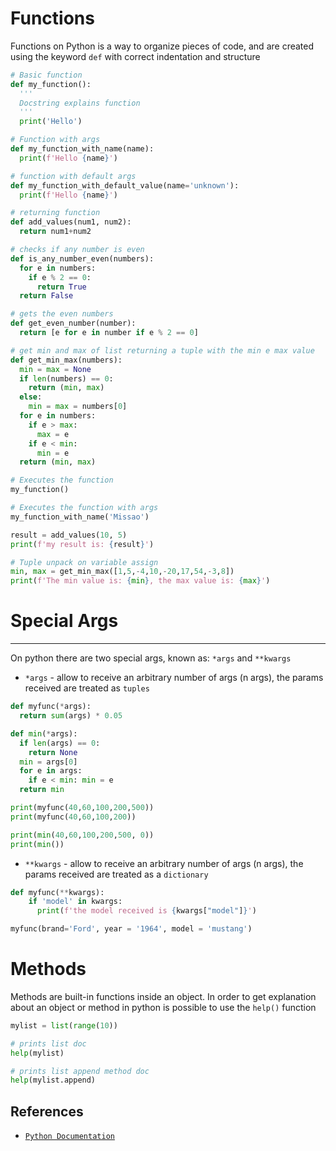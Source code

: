 # Functions
Functions on Python is a way to organize pieces of code, and are created using the keyword `def` with correct indentation and structure

```python
# Basic function
def my_function():
  '''
  Docstring explains function
  '''
  print('Hello')

# Function with args
def my_function_with_name(name):
  print(f'Hello {name}')

# function with default args
def my_function_with_default_value(name='unknown'):
  print(f'Hello {name}')

# returning function
def add_values(num1, num2):
  return num1+num2

# checks if any number is even
def is_any_number_even(numbers):
  for e in numbers:
    if e % 2 == 0:
      return True
  return False

# gets the even numbers
def get_even_number(number):
  return [e for e in number if e % 2 == 0]

# get min and max of list returning a tuple with the min e max value
def get_min_max(numbers):
  min = max = None
  if len(numbers) == 0:
    return (min, max)
  else:
    min = max = numbers[0]
  for e in numbers:
    if e > max:
      max = e
    if e < min:
      min = e
  return (min, max)

# Executes the function
my_function()

# Executes the function with args
my_function_with_name('Missao')

result = add_values(10, 5)
print(f'my result is: {result}')

# Tuple unpack on variable assign
min, max = get_min_max([1,5,-4,10,-20,17,54,-3,8])
print(f'The min value is: {min}, the max value is: {max}')
```

# Special Args
---
On python there are two special args, known as: `*args` and `**kwargs` 

- `*args` - allow to receive an arbitrary number of args (n args), the params received are treated as `tuples`
```python
def myfunc(*args):
  return sum(args) * 0.05

def min(*args):
  if len(args) == 0: 
    return None
  min = args[0]
  for e in args:
    if e < min: min = e
  return min

print(myfunc(40,60,100,200,500))
print(myfunc(40,60,100,200))

print(min(40,60,100,200,500, 0))
print(min())
```

- `**kwargs` - allow to receive an arbitrary number of args (n args), the params received are treated as a `dictionary`
```python
def myfunc(**kwargs):
    if 'model' in kwargs:
      print(f'the model received is {kwargs["model"]}')

myfunc(brand='Ford', year = '1964', model = 'mustang')
``` 


# Methods

Methods are built-in functions inside an object. In order to get explanation about an object or method in python is possible to use the `help()` function

```python
mylist = list(range(10))

# prints list doc
help(mylist)

# prints list append method doc
help(mylist.append)
```

## References

- [`Python Documentation`](docs.python.org/3)